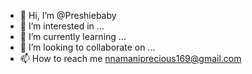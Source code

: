 - 👋 Hi, I’m @Preshiebaby
- 👀 I’m interested in ...
- 🌱 I’m currently learning ...
- 💞️ I’m looking to collaborate on ...
- 📫 How to reach me nnamaniprecious169@gmail.com

<!---
Preshiebaby/Preshiebaby is a ✨ special ✨ repository because its `README.md` (this file) appears on your GitHub profile.
You can click the Preview link to take a look at your changes.
--->
